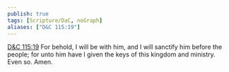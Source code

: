 ```yaml
---
publish: true
tags: [Scripture/DaC, noGraph]
aliases: ["D&C 115:19"]
---
```

[D&C 115:19](https://churchofjesuschrist.org/study/scriptures/dc-testament/dc/115?lang=eng&id=p19#p19) For behold, I will be with him, and I will sanctify him before the people; for unto him have I given the keys of this kingdom and ministry. Even so. Amen.





